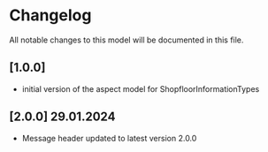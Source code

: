 # Changelog

All notable changes to this model will be documented in this file. 

## [1.0.0]

- initial version of the aspect model for ShopfloorInformationTypes

## [2.0.0] 29.01.2024

- Message header updated to latest version 2.0.0